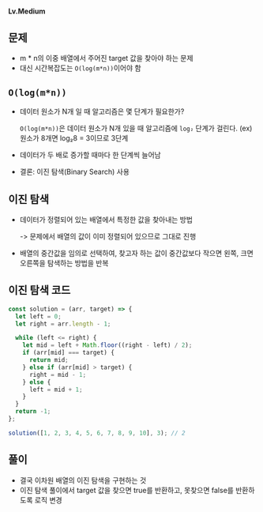 #### Lv.Medium

## 문제

- m \* n의 이중 배열에서 주어진 target 값을 찾아야 하는 문제
- 대신 시간복잡도는 `O(log(m*n))`이어야 함

## `O(log(m*n))`

- 데이터 원소가 N개 일 때 알고리즘은 몇 단계가 필요한가?

  `O(log(m*n))`은 데이터 원소가 N개 있을 때 알고리즘에 `log₂` 단계가 걸린다.
  (ex) 원소가 8개면 log₂8 = 3이므로 3단계

- 데이터가 두 배로 증가할 때마다 한 단계씩 늘어남
- 결론: 이진 탐색(Binary Search) 사용

## 이진 탐색

- 데이터가 정렬되어 있는 배열에서 특정한 값을 찾아내는 방법

  -> 문제에서 배열의 값이 이미 정렬되어 있으므로 그대로 진행

- 배열의 중간값을 임의로 선택하여, 찾고자 하는 값이 중간값보다 작으면 왼쪽, 크면 오른쪽을 탐색하는 방법을 반복

## 이진 탐색 코드

```js
const solution = (arr, target) => {
  let left = 0;
  let right = arr.length - 1;

  while (left <= right) {
    let mid = left + Math.floor((right - left) / 2);
    if (arr[mid] === target) {
      return mid;
    } else if (arr[mid] > target) {
      right = mid - 1;
    } else {
      left = mid + 1;
    }
  }
  return -1;
};

solution([1, 2, 3, 4, 5, 6, 7, 8, 9, 10], 3); // 2
```

## 풀이

- 결국 이차원 배열의 이진 탐색을 구현하는 것
- 이진 탐색 풀이에서 target 값을 찾으면 true를 반환하고, 못찾으면 false를 반환하도록 로직 변경
